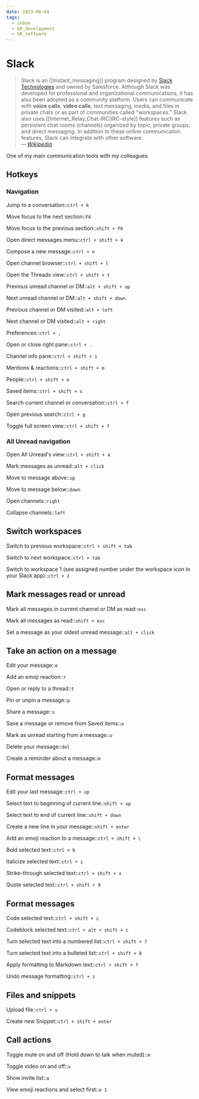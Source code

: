 ```yaml
---
date: 2023-06-04
tags:
  - inbox
  - SR_development
  - SR_software
---
```


# Slack

> Slack is an [[Instant_messaging]] program designed by
> [Slack Technologies](https://slack.com/) and owned by Salesforce. Although
> Slack was developed for professional and organizational communications, it has
> also been adopted as a community platform. Users can communicate with **voice
> calls**, **video calls**, text messaging, media, and files in private chats or
> as part of communities called "workspaces." Slack also uses
> [[Internet_Relay_Chat-IRC|IRC-style]] features such as persistent chat rooms
> (channels) organized by topic, private groups, and direct messaging. In
> addition to these online communication features, Slack can integrate with
> other software.\
> — <cite>[Wikipedia](https://en.wikipedia.org/wiki/Slack_\(software\))</cite>

One of my main communication tools with my colleagues.

## Hotkeys

### Navigation

Jump to a conversation::`ctrl + k`

Move focus to the next section::`F6`

Move focus to the previous section::`shift + F6`

Open direct messages menu::`ctrl + shift + k`

Compose a new message::`ctrl + n`

Open channel browser::`ctrl + shift + l`

Open the Threads view::`ctrl + shift + t`

Previous unread channel or DM::`alt + shift + up`

Next unread channel or DM::`alt + shift + down`

Previous channel or DM visited::`alt + left`

Next channel or DM visited::`alt + right`

Preferences::`ctrl + ,`

Open or close right pane::`ctrl + .`

Channel info pane::`ctrl + shift + i`

Mentions & reactions::`ctrl + shift + m`

People::`ctrl + shift + e`

Saved items::`ctrl + shift + s`

Search current channel or conversation::`ctrl + f`

Open previous search::`ctrl + g`

Toggle full screen view::`ctrl + shift + f`

### All Unread navigation

Open All Unread's view::`ctrl + shift + a`

Mark messages as unread::`alt + click`

Move to message above::`up`

Move to message below::`down`

Open channels::`right`

Collapse channels::`left`

## Switch workspaces

Switch to previous workspace::`ctrl + shift + tab`

Switch to next workspace::`ctrl + tab`

Switch to workspace 1 (see assigned number under the workspace icon in your
Slack app)::`ctrl + 1`

## Mark messages read or unread

Mark all messages in current channel or DM as read::`esc`

Mark all messages as read::`shift + esc`

Set a message as your oldest unread message::`alt + click`

## Take an action on a message

Edit your message::`e`

Add an emoji reaction::`r`

Open or reply to a thread::`t`

Pin or unpin a message::`p`

Share a message::`s`

Save a message or remove from Saved items::`a`

Mark as unread starting from a message::`u`

Delete your message::`del`

Create a reminder about a message::`m`

## Format messages

Edit your last message::`ctrl + up`

Select text to beginning of current line::`shift + up`

Select text to end of current line::`shift + down`

Create a new line in your message::`shift + enter`

Add an emoji reaction to a message::`ctrl + shift + \`

Bold selected text::`ctrl + b`

Italicize selected text::`ctrl + i`

Strike-through selected text::`ctrl + shift + x`

Quote selected text::`ctrl + shift + 9`

## Format messages

Code selected text::`ctrl + shift + c`

Codeblock selected text::`ctrl + alt + shift + c`

Turn selected text into a numbered list::`ctrl + shift + 7`

Turn selected text into a bulleted list::`ctrl + shift + 8`

Apply formatting to Markdown text::`ctrl + shift + f`

Undo message formatting::`ctrl + z`

## Files and snippets

Upload file::`ctrl + u`

Create new Snippet::`ctrl + shift + enter`

## Call actions

Toggle mute on and off (Hold down to talk when muted)::`m`

Toggle video on and off::`v`

Show invite list::`a`

View emoji reactions and select first::`e 1`